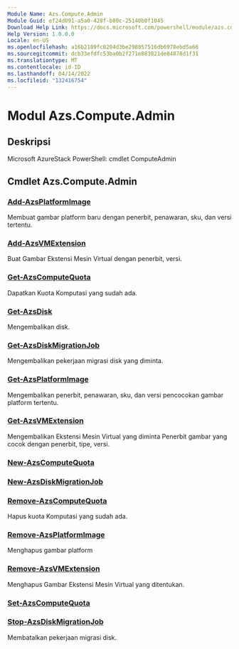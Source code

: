 ```yaml
---
Module Name: Azs.Compute.Admin
Module Guid: ef24d091-a5a0-428f-b80c-25140b0f1045
Download Help Link: https://docs.microsoft.com/powershell/module/azs.compute.admin
Help Version: 1.0.0.0
Locale: en-US
ms.openlocfilehash: a16b2189fc8204d3be298857516db6978ebd5a66
ms.sourcegitcommit: dcb33efdfc53ba0b2f271e883021de84878d1f31
ms.translationtype: MT
ms.contentlocale: id-ID
ms.lasthandoff: 04/14/2022
ms.locfileid: "132416754"
---
```

# Modul Azs.Compute.Admin
## Deskripsi
Microsoft AzureStack PowerShell: cmdlet ComputeAdmin

## Cmdlet Azs.Compute.Admin
### [Add-AzsPlatformImage](Add-AzsPlatformImage.md)
Membuat gambar platform baru dengan penerbit, penawaran, sku, dan versi tertentu.

### [Add-AzsVMExtension](Add-AzsVMExtension.md)
Buat Gambar Ekstensi Mesin Virtual dengan penerbit, versi.

### [Get-AzsComputeQuota](Get-AzsComputeQuota.md)
Dapatkan Kuota Komputasi yang sudah ada.

### [Get-AzsDisk](Get-AzsDisk.md)
Mengembalikan disk.

### [Get-AzsDiskMigrationJob](Get-AzsDiskMigrationJob.md)
Mengembalikan pekerjaan migrasi disk yang diminta.

### [Get-AzsPlatformImage](Get-AzsPlatformImage.md)
Mengembalikan penerbit, penawaran, sku, dan versi pencocokan gambar platform tertentu.

### [Get-AzsVMExtension](Get-AzsVMExtension.md)
Mengembalikan Ekstensi Mesin Virtual yang diminta Penerbit gambar yang cocok dengan penerbit, tipe, versi.

### [New-AzsComputeQuota](New-AzsComputeQuota.md)


### [New-AzsDiskMigrationJob](New-AzsDiskMigrationJob.md)


### [Remove-AzsComputeQuota](Remove-AzsComputeQuota.md)
Hapus kuota Komputasi yang sudah ada.

### [Remove-AzsPlatformImage](Remove-AzsPlatformImage.md)
Menghapus gambar platform

### [Remove-AzsVMExtension](Remove-AzsVMExtension.md)
Menghapus Gambar Ekstensi Mesin Virtual yang ditentukan.

### [Set-AzsComputeQuota](Set-AzsComputeQuota.md)


### [Stop-AzsDiskMigrationJob](Stop-AzsDiskMigrationJob.md)
Membatalkan pekerjaan migrasi disk.


